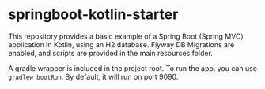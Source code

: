 # springboot-kotlin-starter

This repository provides a basic example of a Spring Boot (Spring MVC)
application in Kotlin, using an H2 database. Flyway DB Migrations are enabled,
and scripts are provided in the main resources folder.

A gradle wrapper is included in the project root. To run the app, you can use `gradlew bootRun`.
By default, it will run on port 9090.
